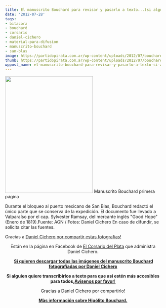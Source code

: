 ```yaml
---
title: El manuscrito Bouchard para revisar y pasarlo a texto...(si alguien quiere)
date: '2012-07-28'
tags:
- bitacora
- bouchard
- corsario
- daniel-cichero
- material-para-difusion
- manuscrito-bouchard
- san-blas
image: https://partidopirata.com.ar/wp-content/uploads/2012/07/bouchard1.jpg
thumb: https://partidopirata.com.ar/wp-content/uploads/2012/07/bouchard1-150x150.jpg
wppost_name: el-manuscrito-bouchard-para-revisar-y-pasarlo-a-texto-si-alguien-quiere
---
```


<a href="https://partidopirata.com.ar/wp-content/uploads/2012/07/bouchard1.jpg"><img class=" wp-image-5615" title="bouchard1" src="https://partidopirata.com.ar/wp-content/uploads/2012/07/bouchard1.jpg" alt="" width="284" height="378" /></a> Manuscrito Bouchard primera página


Durante el bloqueo al puerto mexicano de San Blas, Bouchard redactó el único parte que se conserva de la expedición. El documento fue llevado a Valparaíso por el cap. Sylvester Ramsay, del mercante inglés "Good Hope" (Enero de 1819).Fuente: AGN / Fotos: Daniel Cichero En caso de difundir, se solicita citar las fuentes.

Gracias a <a href="https://www.facebook.com/media/set/?set=a.109677715776736.15541.100002035249035&amp;type=3&amp;l=0304e80a79" target="_blank">Daniel Cichero por compartir estas fotografías!</a>
<p style="text-align: center;">Están en la página en Facebook de <a href="https://www.facebook.com/elcorsario.delplata" target="_blank">El Corsario del Plata</a> que administra Daniel Cichero.</p>
<p style="text-align: center;"><strong> <a href="https://rapidshare.com/files/240761324/manuscritobouchard.rar" target="_blank">Si quieren descargar todas las imágenes del manuscrito Bouchard fotografíadas por Daniel Cichero</a></strong></p>
<p style="text-align: center;"><strong>Si alguien quiere transcribirlos a texto para que así estén más accesibles para todos,<a href="https://partidopirata.com.ar/contacto">Avísenos por favor!</a></strong></p>
<p style="text-align: center;">Gracias a Daniel Cichero por compartirlo!</p>
<p style="text-align: center;"><strong><a href="http://partido-pirata.blogspot.com/2008/03/sobre-hiplito-buchardo-o-bouchard.html">Màs información sobre Hipólito Bouchard.</a></strong></p>
